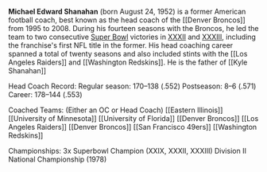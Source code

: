 **Michael Edward Shanahan** (born August 24, 1952) is a former American football coach, best known as the head coach of the [[Denver Broncos]] from 1995 to 2008. During his fourteen seasons with the Broncos, he led the team to two consecutive [Super Bowl](https://en.wikipedia.org/wiki/Super_Bowl "Super Bowl") victories in [XXXII](https://en.wikipedia.org/wiki/Super_Bowl_XXXII "Super Bowl XXXII") and [XXXIII](https://en.wikipedia.org/wiki/Super_Bowl_XXXIII "Super Bowl XXXIII"), including the franchise's first NFL title in the former. His head coaching career spanned a total of twenty seasons and also included stints with the [[Los Angeles Raiders]] and [[Washington Redskins]]. He is the father of [[Kyle Shanahan]] 

Head Coach Record:
Regular season: 170–138 (.552)
Postseason: 8–6 (.571)
Career: 178–144 (.553)

Coached Teams: (Either an OC or Head Coach)
[[Eastern Illinois]]
[[University of  Minnesota]]
[[University of Florida]]
[[Denver Broncos]]
[[Los Angeles Raiders]]
[[Denver Broncos]]
[[San Francisco 49ers]]
[[Washington Redskins]]

Championships:
3x Superbowl Champion (XXIX, XXXII, XXXIII)
Division II National Championship (1978)